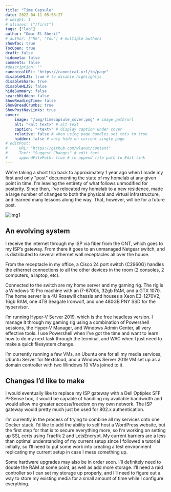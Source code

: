 ```yaml
---
title: "Time Capsule"
date: 2022-04-11 05:58:27
# weight: 1
# aliases: ["/first"]
tags: ["lab"]
author: "Omar El-Sherif"
# author: ["Me", "You"] # multiple authors
showToc: true
TocOpen: true
draft: false
hidemeta: false
comments: false
#description: ""
canonicalURL: "https://canonical.url/to/page"
disableHLJS: true # to disable highlightjs
disableShare: true
disableHLJS: false
hideSummary: false
searchHidden: false
ShowReadingTime: false
ShowBreadCrumbs: true
ShowPostNavLinks: true
cover:
    image: "/img/timecapsule_cover.png" # image path/url
    alt: "<alt text>" # alt text
    caption: "<text>" # display caption under cover
    relative: false # when using page bundles set this to true
    hidden: false # only hide on current single page
# editPost:
#     URL: "https://github.com/wlanut/content"
#     Text: "Suggest Changes" # edit text
#     appendFilePath: true # to append file path to Edit link
---
```




We're taking a short trip back to approximately 1 year ago when I made my first and only "post" documenting the state of my homelab at any given point in time. I'm leaving the entirety of what follows unmodified for posterity. Since then, I've relocated my homelab to a new residence, made a large number of changes to both the physical and virtual infrastructure, and learned many lessons along the way. That, however, will be for a future post.

![img1](/img/homelabfirst.jpg)

## An evolving system
I receive the internet through my ISP via fiber from the ONT, which goes to my ISP’s gateway. From there it goes to an unmanaged Netgear switch, and is distributed to several ethernet wall receptacles all over the house.

From the receptacle in my office, a Cisco 24 port switch (C2960G) handles the ethernet connections to all the other devices in the room (2 consoles, 2 computers, a laptop, etc).

Connected to the switch are my home server and my gaming rig. The rig is a Windows 10 Pro machine with an i7-6700k, 32gb RAM, and a GTX 1070. The home server is a 4U Rosewill chassis and houses a Xeon E3-1270V2, 16gb RAM, one 4TB Seagate Ironwolf, and one 480GB PNY SSD for the hypervisor.

I’m running Hyper-V Server 2019, which is the free headless version. I manage it through my gaming rig using a combination of Powershell sessions, the Hyper-V Manager, and Windows Admin Center, all very effective tools. I use Powershell when I’ve got the time and want to learn how to do my next task through the terminal, and WAC when I just need to make a quick filesystem change.

I’m currently running a few VMs, an Ubuntu one for all my media services, Ubuntu Server for Nextcloud, and a Windows Server 2019 VM set up as a domain controller with two Windows 10 VMs joined to it.

## Changes I’d like to make
I would eventually like to replace my ISP gateway with a Dell Optiplex SFF PFSense box, it would be capable of handling my available bandwidth and would allow me greater access/freedom on my own network. The ISP gateway would pretty much just be used for 802.x authentication.

I’m currently in the process of trying to combine all my services onto one Docker stack. I’d like to add the ability to self host a WordPress website, but the first step for that is to secure everything more, so I’m working on setting up SSL certs using Traefik 2 and LetsEncrypt. My current barriers are a less than optimal understanding of my current setup since I followed a tutorial initially, so I’ll need to put some work into creating a test environment replicating my current setup in case I mess something up.

Some hardware upgrades may also be in order soon. I’ll definitely need to double the RAM at some point, as well as add more storage. I’ll need a raid controller so I can set my storage up properly, and I’ll need to figure out a way to store my existing media for a small amount of time while I configure everything.